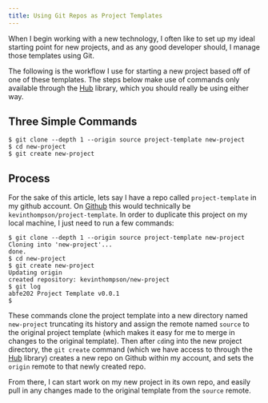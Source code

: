 ```yaml
---
title: Using Git Repos as Project Templates
---
```


When I begin working with a new technology, I often like to set up my ideal
starting point for new projects, and as any good developer should, I manage
those templates using Git.

The following is the workflow I use for starting a new project based off of one of
these templates. The steps below make use of commands only available through the
[Hub](https://github.com/github/hub) library, which you should really be using
either way.

## Three Simple Commands

``` shell
$ git clone --depth 1 --origin source project-template new-project
$ cd new-project
$ git create new-project
```

## Process

For the sake of this article, lets say I have a repo called `project-template`
in my github account. On [Github](http://github.com) this would technically be
`kevinthompson/project-template`. In order to duplicate this project on my local
machine, I just need to run a few commands:

``` shell
$ git clone --depth 1 --origin source project-template new-project
Cloning into 'new-project'...
done.
$ cd new-project
$ git create new-project
Updating origin
created repository: kevinthompson/new-project
$ git log
abfe202 Project Template v0.0.1
$
```

These commands clone the project template into a new directory named `new-project` truncating its history
and assign the remote named `source` to the original project template (which makes
it easy for me to merge in changes to the original template). Then after `cd`ing into
the new project directory, the `git create` command (which we have access to through
the [Hub](https://github.com/github/hub) library) creates a new repo on Github within
my account, and sets the `origin` remote to that newly created repo.

From there, I can start work on my new project in its own repo, and easily pull in any
changes made to the original template from the `source` remote.
